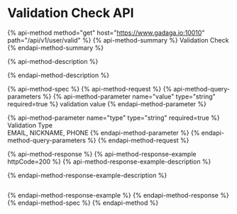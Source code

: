 # Validation Check API

{% api-method method="get" host="https://www.gadaga.io:10010" path="/api/v1/user/valid" %}
{% api-method-summary %}
Validation Check
{% endapi-method-summary %}

{% api-method-description %}

{% endapi-method-description %}

{% api-method-spec %}
{% api-method-request %}
{% api-method-query-parameters %}
{% api-method-parameter name="value" type="string" required=true %}
validation value
{% endapi-method-parameter %}

{% api-method-parameter name="type" type="string" required=true %}
Validation Type  
EMAIL, NICKNAME, PHONE
{% endapi-method-parameter %}
{% endapi-method-query-parameters %}
{% endapi-method-request %}

{% api-method-response %}
{% api-method-response-example httpCode=200 %}
{% api-method-response-example-description %}

{% endapi-method-response-example-description %}

```

```
{% endapi-method-response-example %}
{% endapi-method-response %}
{% endapi-method-spec %}
{% endapi-method %}



